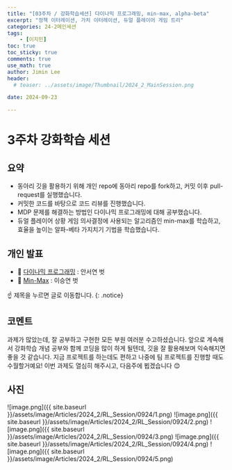 ```yaml
---
title: "[03주차 / 강화학습세션] 다이나믹 프로그래밍, min-max, alpha-beta"
excerpt: "정책 이터레이션, 가치 이터레이션, 듀얼 플레이어 게임 트리" 
categories: 24-2메인세션
tags: 
    - [이지민]
toc: true
toc_sticky: true
comments: true
use_math: true
author: Jimin Lee  
header:
  # teaser: ../assets/image/Thumbnail/2024_2_MainSession.png

date: 2024-09-23

---
```


# 3주차 강화학습 세션

## 요약

- 동아리 깃을 활용하기 위해 개인 repo에 동아리 repo를 fork하고, 커밋 이후 pull-request를 실행했습니다.
- 커밋한 코드를 바탕으로 코드 리뷰를 진행했습니다.
- MDP 문제를 해결하는 방법인 다이나믹 프로그래밍에 대해 공부했습니다.
- 듀얼 플레이어 상황 게임 의사결정에 사용되는 알고리즘인 min-max를 학습하고, 효율을 높이는 알파-베타 가지치기 기법을 학습했습니다.

## 개인 발표

- 📗 [다이나믹 프로그래밍](https://kanghwasisters.github.io/24-2%EA%B0%9C%EC%9D%B8%EB%B0%9C%ED%91%9C/24_2RLDynamicProgramming/) : 안서연 벗
- 📗 [Min-Max](https://kanghwasisters.github.io/24-2%EA%B0%9C%EC%9D%B8%EB%B0%9C%ED%91%9C/24_2MinmaxAlgorithm/) : 이승연 벗

☝️ 제목을 누르면 글로 이동합니다.
{: .notice}

## 코멘트

과제가 많았는데, 잘 공부하고 구현한 모든 부원 여러분 수고하셨습니다. 앞으로 계속해서 강화학습 개념 공부와 함께 코딩을 많이 하게 될텐데, 깃을 잘 활용해보며 익숙해지면 좋을 것 같습니다. 지금 프로젝트를 하는데도 편하고 나중에 팀 프로젝트를 진행할 때도 수월할거예요! 이번 과제도 열심히 해주시고, 다음주에 뵙겠습니다 😊

## 사진

![image.png]({{ site.baseurl }}/assets/image/Articles/2024_2/RL_Session/0924/1.png)
![image.png]({{ site.baseurl }}/assets/image/Articles/2024_2/RL_Session/0924/2.png)
![image.png]({{ site.baseurl }}/assets/image/Articles/2024_2/RL_Session/0924/3.png)
![image.png]({{ site.baseurl }}/assets/image/Articles/2024_2/RL_Session/0924/4.png)
![image.png]({{ site.baseurl }}/assets/image/Articles/2024_2/RL_Session/0924/5.png)